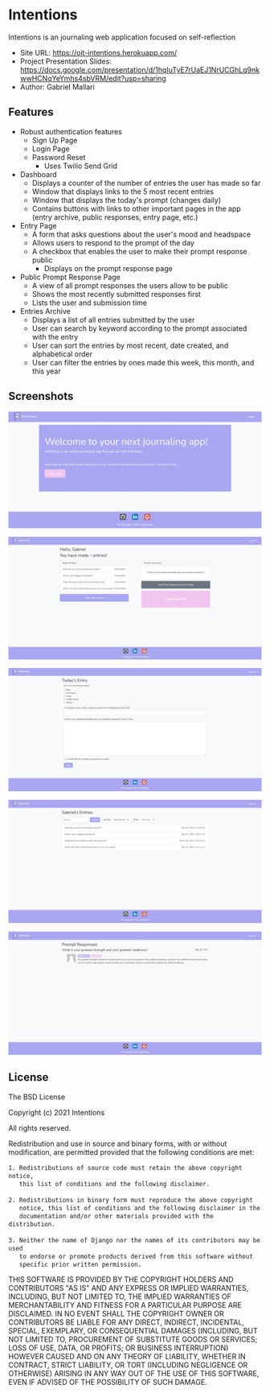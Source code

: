 # Intentions
Intentions is an journaling web application focused on self-reflection
* Site URL: https://oit-intentions.herokuapp.com/
* Project Presentation Slides: https://docs.google.com/presentation/d/1hqIuTyE7rUaEJ1NrUCGhLq9nkwwHCNqYeYmhs4sbVRM/edit?usp=sharing
* Author: Gabriel Mallari

## Features
* Robust authentication features 
    * Sign Up Page
    * Login Page
    * Password Reset 
        * Uses Twilio Send Grid
* Dashboard
    * Displays a counter of the number of entries the user has made so far
    * Window that displays links to the 5 most recent entries
    * Window that displays the today's prompt (changes daily)
    * Contains buttons with links to other important pages in the app (entry archive, public responses, entry page, etc.)
* Entry Page
    * A form that asks questions about the user's mood and headspace
    * Allows users to respond to the prompt of the day
    * A checkbox that enables the user to make their prompt response public
        * Displays on the prompt response page
* Public Prompt Response Page
    * A view of all prompt responses the users allow to be public
    * Shows the most recently submitted responses first
    * Lists the user and submission time
* Entries Archive
    * Displays a list of all entries submitted by the user
    * User can search by keyword according to the prompt associated with the entry
    * User can sort the entries by most recent, date created, and alphabetical order
    * User can filter the entries by ones made this week, this month, and this year

## Screenshots
![Homepage](intentions/static/intentions/images/homepage.JPG)

![Dashboard](intentions/static/intentions/images/dashboard.JPG)

![Entry Page](intentions/static/intentions/images/entry-page.JPG)

![Entries](intentions/static/intentions/images/entries.JPG)

![Prompt](intentions/static/intentions/images/prompt.JPG)



## License 
The BSD License

Copyright (c) 2021 Intentions

All rights reserved.

Redistribution and use in source and binary forms, with or without modification,
are permitted provided that the following conditions are met:

    1. Redistributions of source code must retain the above copyright notice,
       this list of conditions and the following disclaimer.

    2. Redistributions in binary form must reproduce the above copyright
       notice, this list of conditions and the following disclaimer in the
       documentation and/or other materials provided with the distribution.

    3. Neither the name of Django nor the names of its contributors may be used
       to endorse or promote products derived from this software without
       specific prior written permission.

THIS SOFTWARE IS PROVIDED BY THE COPYRIGHT HOLDERS AND CONTRIBUTORS "AS IS" AND
ANY EXPRESS OR IMPLIED WARRANTIES, INCLUDING, BUT NOT LIMITED TO, THE IMPLIED
WARRANTIES OF MERCHANTABILITY AND FITNESS FOR A PARTICULAR PURPOSE ARE
DISCLAIMED. IN NO EVENT SHALL THE COPYRIGHT OWNER OR CONTRIBUTORS BE LIABLE FOR
ANY DIRECT, INDIRECT, INCIDENTAL, SPECIAL, EXEMPLARY, OR CONSEQUENTIAL DAMAGES
(INCLUDING, BUT NOT LIMITED TO, PROCUREMENT OF SUBSTITUTE GOODS OR SERVICES;
LOSS OF USE, DATA, OR PROFITS; OR BUSINESS INTERRUPTION) HOWEVER CAUSED AND ON
ANY THEORY OF LIABILITY, WHETHER IN CONTRACT, STRICT LIABILITY, OR TORT
(INCLUDING NEGLIGENCE OR OTHERWISE) ARISING IN ANY WAY OUT OF THE USE OF THIS
SOFTWARE, EVEN IF ADVISED OF THE POSSIBILITY OF SUCH DAMAGE.